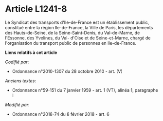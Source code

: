 # Article L1241-8

Le Syndicat des transports d'Ile-de-France est un établissement public, constitué entre la région Ile-de-France, la Ville de
Paris, les départements des Hauts-de-Seine, de la Seine-Saint-Denis, du Val-de-Marne, de l'Essonne, des Yvelines, du Val-
d'Oise et de Seine-et-Marne, chargé de l'organisation du transport public de personnes en Ile-de-France.

**Liens relatifs à cet article**

_Codifié par_:

  - Ordonnance n°2010-1307 du 28 octobre 2010 - art. (V)

_Anciens textes_:

  - Ordonnance n°59-151 du 7 janvier 1959 - art. 1 (VT), alinéa 1, paragraphe I

_Modifié par_:

  - Ordonnance n°2018-74 du 8 février 2018 - art. 6
